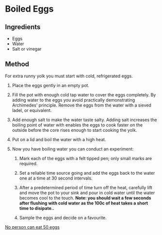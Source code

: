# Boiled Eggs

## Ingredients

* Eggs
* Water
* Salt or vinegar

## Method

For extra runny yolk you must start with cold, refrigerated eggs.

1. Place the eggs gently in an empty pot.

1. Fill the pot with enough cold tap water to cover the eggs completely. By
adding water to the eggs you avoid practically demonstrating Archimedes'
principle. Remove the eggs from the water with a sieved ladel, or equivalent.

1. Add enough salt to make the water taste salty. Adding salt increases the
boiling point of water with enables the eggs to cook faster on the outside
before the core rises enough to start cooking the yolk.

1. Put on a lid and boil the water with a high heat.

1. Now you have boiling water you can conduct an experiment:

    1. Mark each of the eggs with a felt tipped pen; only small marks are
    required.

    1. Set a reliable time source going and add the eggs back to the water
    one at a time at 30 second intervals.

    1. After a predetermined period of time turn off the heat, carefully lift
    and move the pot to your sink and pour in cold water until the water
    becomes cool to the touch. **Note: you should wait a few seconds after
    flushing with cold water as the 100c of heat takes a short time to
    disipate..**

    1. Sample the eggs and decide on a favourite.

[No person can eat 50 eggs](https://www.youtube.com/watch?v=sAkzEusQLBw)


